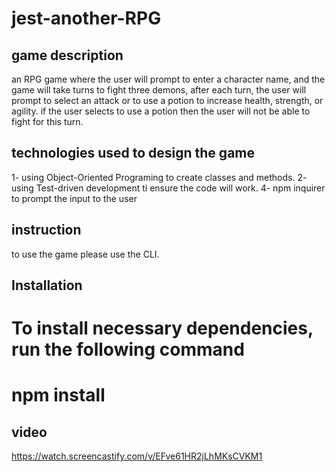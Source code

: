 # jest-another-RPG
## game description 
an RPG game where the user will prompt to enter a character name, and the game will take turns to fight three demons, after each turn, the user will prompt to select an attack or to use a potion to increase health, strength, or agility. if the user selects to use a potion then the user will not be able to fight for this turn. 

## technologies used to design the game 
1- using Object-Oriented Programing to create classes and methods.
2- using Test-driven development ti ensure the code will work. 
4- npm inquirer to prompt the input to the user 

## instruction 
to use the game please use the CLI.

 ## Installation
 To install necessary dependencies, run the following command
 ====================
 npm install
 ====================
 ## video
 https://watch.screencastify.com/v/EFve61HR2jLhMKsCVKM1